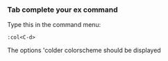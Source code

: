 ### Tab complete your ex command

Type this in the command menu:

`:col<C-d>`

The options 'colder colorscheme should be displayed  
